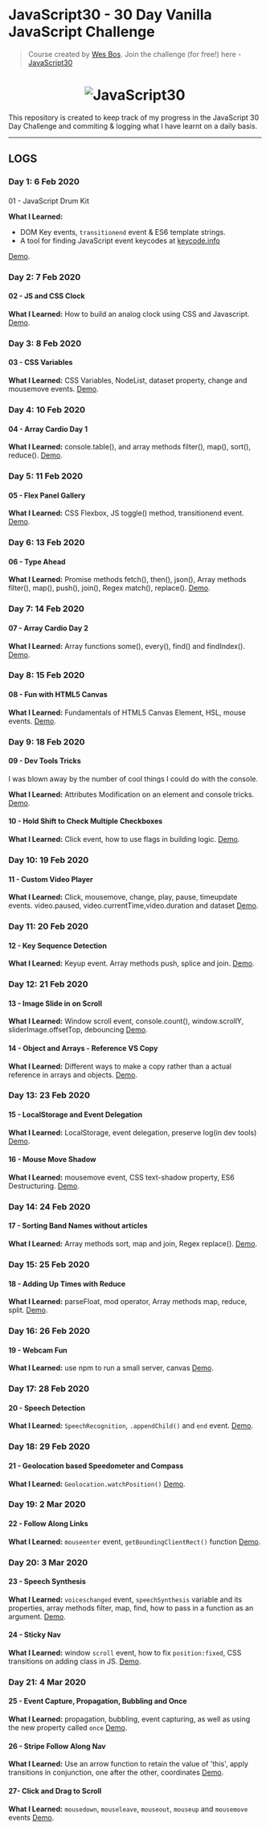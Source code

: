 # JavaScript30 - 30 Day Vanilla JavaScript Challenge
> Course created by [Wes Bos](https://github.com/wesbos). Join the challenge (for free!) here - [JavaScript30](https://javascript30.com/account)

<h1 align="center">
  <img src="https://javascript30.com/images/JS3-social-share.png" style="max-width:100%" alt="JavaScript30" />
</h1>

This repository is created to keep track of my progress in the JavaScript 30 Day Challenge and commiting & logging what I have learnt on a daily basis.

---

## LOGS

### Day 1: 6 Feb 2020 
####
01 - JavaScript Drum Kit

**What I Learned:** 
* DOM Key events, `transitionend` event & ES6 template strings.
* A tool for finding JavaScript event keycodes at [keycode.info](http://keycode.info/)

[Demo](https://tjgillweb.github.io/JavaScript30/01%20-%20JavaScript%20Drum%20Kit/).

### Day 2: 7 Feb 2020
#### 02 - JS and CSS Clock

**What I Learned:** How to build an analog clock using CSS and Javascript.
[Demo](https://tjgillweb.github.io/JavaScript30/02%20-%20JS%20and%20CSS%20Clock/).

### Day 3: 8 Feb 2020
#### 03 - CSS Variables

**What I Learned:** CSS Variables, NodeList, dataset property, change and mousemove events.
[Demo](https://tjgillweb.github.io/JavaScript30/04%20-%20Array%20Cardio%20Day%201/).

### Day 4: 10 Feb 2020
#### 04 - Array Cardio Day 1

**What I Learned:** console.table(), and array methods filter(), map(), sort(), reduce().
[Demo](https://tjgillweb.github.io/JavaScript30/04%20-%20Array%20Cardio%20Day%201/).

### Day 5: 11 Feb 2020
#### 05 - Flex Panel Gallery

**What I Learned:** CSS Flexbox, JS toggle() method, transitionend event.
[Demo](https://tjgillweb.github.io/JavaScript30/05%20-%20Flex%20Panel%20Gallery/).

### Day 6: 13 Feb 2020
#### 06 - Type Ahead

**What I Learned:** Promise methods fetch(), then(), json(), Array methods filter(), map(), push(), join(), Regex match(), replace().
[Demo](https://tjgillweb.github.io/JavaScript30/06%20-%20Type%20Ahead/).

### Day 7: 14 Feb 2020
#### 07 - Array Cardio Day 2

**What I Learned:** Array functions some(), every(), find() and findIndex().
[Demo](https://tjgillweb.github.io/JavaScript30/06%20-%20Type%20Ahead/).

### Day 8: 15 Feb 2020
#### 08 - Fun with HTML5 Canvas

**What I Learned:** Fundamentals of HTML5 Canvas Element, HSL, mouse events.
[Demo](https://tjgillweb.github.io/JavaScript30/08%20-%20Fun%20with%20HTML5%20Canvas/).

### Day 9: 18 Feb 2020
#### 09 - Dev Tools Tricks

I was blown away by the number of cool things I could do with the console.

**What I Learned:** Attributes Modification on an element and console tricks.
[Demo](https://tjgillweb.github.io/JavaScript30/09%20-%20Dev%20Tools%20Tricks/).

#### 10 - Hold Shift to Check Multiple Checkboxes

**What I Learned:** Click event, how to use flags in building logic.
[Demo](https://tjgillweb.github.io/JavaScript30/10%20-%20Hold%20Shift%20to%20Check%20Multiple%20Checkboxes/).

### Day 10: 19 Feb 2020
#### 11 - Custom Video Player

**What I Learned:** Click, mousemove, change, play, pause, timeupdate events. video.paused, video.currentTime,video.duration and dataset
[Demo](https://tjgillweb.github.io/JavaScript30/11%20-%20Custom%20Video%20Player/).

### Day 11: 20 Feb 2020
#### 12 - Key Sequence Detection

**What I Learned:** Keyup event. Array methods push, splice and join.
[Demo](https://tjgillweb.github.io/JavaScript30/12%20-%20Key%20Sequence%20Detection/).

### Day 12: 21 Feb 2020
#### 13 - Image Slide in on Scroll

**What I Learned:** Window scroll event, console.count(), window.scrollY, sliderImage.offsetTop, debouncing 
[Demo](https://tjgillweb.github.io/JavaScript30/13%20-%20Slide%20in%20on%20Scroll/).

#### 14 - Object and Arrays - Reference VS Copy

**What I Learned:** Different ways to make a copy rather than a actual reference in arrays and objects.
[Demo](https://tjgillweb.github.io/JavaScript30/14%20-%20Object%20and%20Arrays%20-%20Reference%20VS%20Copy/).

### Day 13: 23 Feb 2020
#### 15 - LocalStorage and Event Delegation

**What I Learned:** LocalStorage, event delegation, preserve log(in dev tools)
[Demo](https://tjgillweb.github.io/JavaScript30/15%20-%20LocalStorage%20and%20Event%20Delegation/).

#### 16 - Mouse Move Shadow

**What I Learned:** mousemove event, CSS text-shadow property, ES6 Destructuring.
[Demo](https://tjgillweb.github.io/JavaScript30/16%20-%20Mouse%20Move%20Shadow/).

### Day 14: 24 Feb 2020
#### 17 - Sorting Band Names without articles

**What I Learned:** Array methods sort, map and join, Regex replace().
[Demo](https://tjgillweb.github.io/JavaScript30/17%20-%20Sorting%20Band%20Names%20without%20articles/).

### Day 15: 25 Feb 2020
#### 18 - Adding Up Times with Reduce

**What I Learned:** parseFloat, mod operator, Array methods map, reduce, split.
[Demo](https://tjgillweb.github.io/JavaScript30/18%20-%20Adding%20Up%20Times%20with%20Reduce/).

### Day 16: 26 Feb 2020
#### 19 - Webcam Fun
**What I Learned:** use npm to run a small server, canvas
[Demo](https://tjgillweb.github.io/JavaScript30/19%20-%20Webcam%20Fun/).

### Day 17: 28 Feb 2020
#### 20 - Speech Detection
**What I Learned:** `SpeechRecognition`, `.appendChild()` and `end` event.
[Demo](https://tjgillweb.github.io/JavaScript30/20%20-%20Speech%20Detection/).

### Day 18: 29 Feb 2020
#### 21 - Geolocation based Speedometer and Compass
**What I Learned:** `Geolocation.watchPosition()`
[Demo](https://tjgillweb.github.io/JavaScript30/21%20-%20Geolocation%20based%20Speedometer%20and%20Compass/).

### Day 19: 2 Mar 2020
#### 22 - Follow Along Links	
**What I Learned:** `mouseenter` event, `getBoundingClientRect()` function
[Demo](https://tjgillweb.github.io/JavaScript30/22%20-%20Follow%20Along%20Links/).

### Day 20: 3 Mar 2020
#### 23 - Speech Synthesis	
**What I Learned:** `voiceschanged` event, `speechSynthesis` variable and its properties, array methods filter, map, find, how to pass in a function as an argument.
[Demo](https://tjgillweb.github.io/JavaScript30/23%20-%20Speech%20Synthesis/).

#### 24 - Sticky Nav
**What I Learned:** window `scroll` event, how to fix `position:fixed`, CSS transitions on adding class in JS.
[Demo](https://tjgillweb.github.io/JavaScript30/24%20-%20Sticky%20Nav/).

### Day 21: 4 Mar 2020
#### 25 - Event Capture, Propagation, Bubbling and Once
**What I Learned:** propagation, bubbling, event capturing, as well as using the new property called `once`
[Demo](https://tjgillweb.github.io/JavaScript30/25%20-%20Event%20Capture,%20Propagation,%20Bubbling%20and%20Once/).

#### 26 - Stripe Follow Along Nav
**What I Learned:** Use an arrow function to retain the value of 'this', apply transitions in conjunction, one after the other, coordinates
[Demo](https://tjgillweb.github.io/JavaScript30/26%20-%20Stripe%20Follow%20Along%20Nav/).

#### 27- Click and Drag to Scroll
**What I Learned:** `mousedown`, `mouseleave`, `mouseout`, `mouseup` and `mousemove` events
[Demo](https://tjgillweb.github.io/JavaScript30/27-%20Click%20and%20Drag%20to%20Scroll/).















